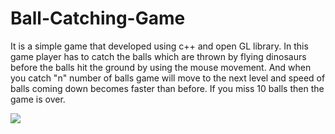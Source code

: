 # Ball-Catching-Game
It is a simple game that developed using c++ and open GL library.  In this game player has to catch the balls which are thrown  by flying dinosaurs before the balls hit the ground by  using the mouse movement. And when you catch "n" number of balls game will move to the next level and speed of balls coming down becomes faster than before. If you miss 10 balls then the game is over.









![](/Ball_Catching_Game_Poster.jpg)
